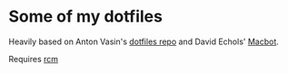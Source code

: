 # Some of my dotfiles

Heavily based on Anton Vasin's [dotfiles repo](https://github.com/antonvasin/dotfiles) and David Echols' [Macbot](https://github.com/echohack/macbot).

Requires [rcm](https://github.com/thoughtbot/rcm)
